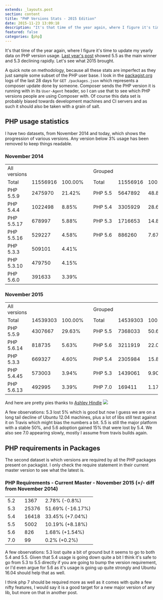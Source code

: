 ```yaml
---
extends: _layouts.post
section: content
title: "PHP Versions Stats - 2015 Edition"
date: 2015-11-23 13:09:18
description: "It's that time of the year again, where I figure it's time to update my yearly data on PHP version usage. Last year's post showed 5.5 as the main winner and 5.3 declining rapidly. Let's see what 2015 brought. A quick note on methodology, because all these stats are imperfect as they just sample some subset of the PHP user base. I look in the packag..."
featured: false
categories: [php]
---
```

It's that time of the year again, where I figure it's time to update my yearly data on PHP version usage. [Last year's post](http://seld.be/notes/my-view-of-php-version-adoption) showed 5.5 as the main winner and 5.3 declining rapidly. Let's see what 2015 brought.

A quick note on methodology, because all these stats are imperfect as they just sample some subset of the PHP user base. I look in the [packagist.org](https://packagist.org) logs of the last 28 days for `GET /packages.json` which represents a composer update done by someone. Composer sends the PHP version it is running with in its `User-Agent` header, so I can use that to see which PHP versions people are using Composer with. Of course this data set is probably biased towards development machines and CI servers and as such it should also be taken with a grain of salt.

PHP usage statistics
--------------------

I have two datasets, from November 2014 and today, which shows the progression of various versions. Any version below 3% usage has been removed to keep things readable.

### November 2014

<table> <tr> <td style="width: 90px">All versions</td> <td></td> <td></td> <td style="width: 30px"></td> <td style="width: 70px">Grouped</td> <td></td> <td></td> </tr> <tr> <td>Total</td> <td>11556916 </td> <td>100.00%</td> <td></td> <td>Total</td> <td>11556916 </td> <td>100.00%</td> </tr> <tr> <td>PHP 5.5.9</td> <td>2475970</td> <td>21.42%</td> <td></td> <td>PHP 5.5</td> <td>5647892</td> <td>48.87%</td> </tr> <tr> <td>PHP 5.4.4</td> <td>1022498</td> <td>8.85%</td> <td></td> <td>PHP 5.4</td> <td>3305929</td> <td>28.61%</td> </tr> <tr> <td>PHP 5.5.17</td> <td>678997</td> <td>5.88%</td> <td></td> <td>PHP 5.3</td> <td>1716653</td> <td>14.85%</td> </tr> <tr> <td>PHP 5.5.16</td> <td>529227</td> <td>4.58%</td> <td></td> <td>PHP 5.6</td> <td>886260</td> <td>7.67%</td> </tr> <tr> <td>PHP 5.3.3</td> <td>509101</td> <td>4.41%</td> <td></td> <td></td> <td></td> <td></td> </tr> <tr> <td>PHP 5.3.10</td> <td>479750</td> <td>4.15%</td> <td></td> <td></td> <td></td> <td></td> </tr> <tr> <td>PHP 5.6.0</td> <td>391633</td> <td>3.39%</td> <td></td> <td></td> <td></td> <td></td> </tr> </table>

### November 2015

<table> <tr> <td style="width: 90px">All versions</td> <td></td> <td></td> <td style="width: 30px"></td> <td style="width: 70px">Grouped</td> <td></td> <td></td> </tr> <tr> <td>Total</td> <td>14539303 </td> <td>100.00%</td> <td></td> <td>Total</td> <td>14539303 </td> <td>100.00%</td> </tr> <tr> <td>PHP 5.5.9</td> <td>4307667</td> <td>29.63%</td> <td></td> <td>PHP 5.5</td> <td>7368033</td> <td>50.68%</td> </tr> <tr> <td>PHP 5.6.14</td> <td>818735</td> <td>5.63%</td> <td></td> <td>PHP 5.6</td> <td>3211919</td> <td>22.09%</td> </tr> <tr> <td>PHP 5.3.3</td> <td>669327</td> <td>4.60%</td> <td></td> <td>PHP 5.4</td> <td>2305984</td> <td>15.86%</td> </tr> <tr> <td>PHP 5.4.45</td> <td>573003</td> <td>3.94%</td> <td></td> <td>PHP 5.3</td> <td>1439061</td> <td>9.90%</td> </tr> <tr> <td>PHP 5.6.13</td> <td>492995</td> <td>3.39%</td> <td></td> <td>PHP 7.0</td> <td>169411</td> <td>1.17%</td> </tr> </table>

And here are pretty pies thanks to [Ashley Hindle](https://twitter.com/ashleyhindle/status/668807906972860416) ![](//seld.be/images/composer-2015.png)

A few observations: 5.3 lost 5% which is good but now I guess we are on a long tail decline of Ubuntu 12.04 machines, plus a lot of libs still test against it on Travis which might bias the numbers a bit. 5.5 is still the major platform with a stable 50%, and 5.6 adoption gained 15% that were lost by 5.4. We also see 7.0 appearing slowly, mostly I assume from travis builds again.

PHP requirements in Packages
----------------------------

The second dataset is which versions are required by all the PHP packages present on packagist. I only check the require statement in their current master version to see what the latest is.

### PHP Requirements - Current Master - November 2015 (+/- diff from November 2014)

<table> <tbody><tr> <td style="width: 40px">5.2</td> <td style="width: 45px">1367</td> <td>2.78% (-0.8%)</td> </tr> <tr> <td>5.3</td> <td>25376</td> <td>51.69% (-16.17%)</td> </tr> <tr> <td>5.4</td> <td>16418</td> <td>33.45% (+7.04%)</td> </tr> <tr> <td>5.5</td> <td>5002</td> <td>10.19% (+8.18%)</td> </tr> <tr> <td>5.6</td> <td>826</td> <td>1.68% (+1.54%)</td> </tr> <tr> <td>7.0</td> <td>99</td> <td>0.2% (+0.2%)</td> </tr> </tbody></table>

A few observations: 5.3 lost quite a bit of ground but it seems to go to both 5.4 and 5.5. Given that 5.4 usage is going down quite a bit I think it's safe to go from 5.3 to 5.5 directly if you are going to bump the version requirement, or I'd even argue for 5.6 as it's usage is going up quite strongly and Ubuntu 16.04 should help that as well.

I think php 7 should be required more as well as it comes with quite a few nifty features, I would say it is a good target for a new major version of any lib, but more on that in another post.